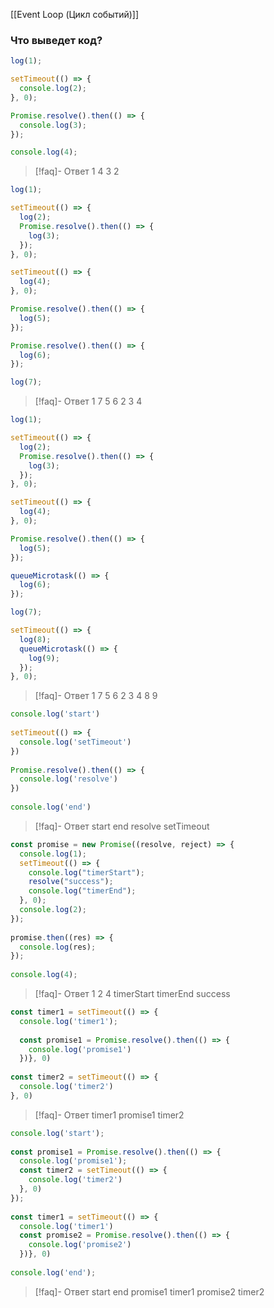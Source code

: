 [[Event  Loop (Цикл событий)]]
### Что выведет код?
```js
log(1);

setTimeout(() => {
  console.log(2);
}, 0);

Promise.resolve().then(() => {
  console.log(3);
});

console.log(4);
```
>[!faq]- Ответ
>1 4 3 2

```js
log(1);

setTimeout(() => {
  log(2);
  Promise.resolve().then(() => {
    log(3);
  });
}, 0);

setTimeout(() => {
  log(4);
}, 0);

Promise.resolve().then(() => {
  log(5);
});

Promise.resolve().then(() => {
  log(6);
});

log(7);
```
>[!faq]- Ответ
> 1 7 5 6 2 3 4

```js
log(1);

setTimeout(() => {
  log(2);
  Promise.resolve().then(() => {
    log(3);
  });
}, 0);

setTimeout(() => {
  log(4);
}, 0);

Promise.resolve().then(() => {
  log(5);
});

queueMicrotask(() => {
  log(6);
});

log(7);

setTimeout(() => {
  log(8);
  queueMicrotask(() => {
    log(9);
  });
}, 0);
```
>[!faq]- Ответ
> 1 7 5 6 2 3 4 8 9

```js
console.log('start')  
  
setTimeout(() => {  
  console.log('setTimeout')  
})  
  
Promise.resolve().then(() => {  
  console.log('resolve')  
})  
  
console.log('end')
```
>[!faq]- Ответ
>  start end resolve setTimeout

```js
const promise = new Promise((resolve, reject) => {  
  console.log(1);  
  setTimeout(() => {  
    console.log("timerStart");  
    resolve("success");  
    console.log("timerEnd");  
  }, 0);  
  console.log(2);  
});  
  
promise.then((res) => {  
  console.log(res);  
});  
  
console.log(4);
```
>[!faq]- Ответ
>  1 2 4 timerStart timerEnd success

```js
const timer1 = setTimeout(() => {  
  console.log('timer1');  
  
  const promise1 = Promise.resolve().then(() => {  
    console.log('promise1')  
  })}, 0)  
  
const timer2 = setTimeout(() => {  
  console.log('timer2')  
}, 0)
```
>[!faq]- Ответ
>  timer1 promise1 timer2

```js
console.log('start');  
  
const promise1 = Promise.resolve().then(() => {  
  console.log('promise1');  
  const timer2 = setTimeout(() => {  
    console.log('timer2')  
  }, 0)  
});  
  
const timer1 = setTimeout(() => {  
  console.log('timer1')  
  const promise2 = Promise.resolve().then(() => {  
    console.log('promise2')  
  })}, 0)  
  
console.log('end');
```
>[!faq]- Ответ
>  start end promise1 timer1 promise2 timer2